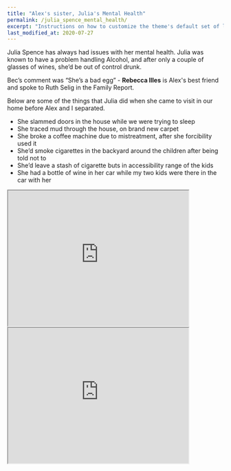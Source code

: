 ```yaml
---
title: "Alex's sister, Julia's Mental Health"
permalink: /julia_spence_mental_health/
excerpt: "Instructions on how to customize the theme's default set of layouts, includes, and stylesheets when using the Ruby Gem version."
last_modified_at: 2020-07-27
---
```


Julia Spence has always had issues with her mental health. Julia was known to have a problem handling Alcohol, and after only a couple of glasses of wines, she’d be out of control drunk.

Bec’s comment was “She’s a bad egg” - **Rebecca Illes** is Alex's best friend and spoke to Ruth Selig in the Family Report. 

Below are some of the things that Julia did when she came to visit in our home before Alex and I separated. 

- She slammed doors in the house while we were trying to sleep
- She traced mud through the house, on brand new carpet
- She broke a coffee machine due to mistreatment, after she forcibility used it
- She’d smoke cigarettes in the backyard around the children after being told not to
- She’d leave a stash of cigarette buts in accessibility range of the kids
- She had a bottle of wine in her car while my two kids were there in the car with her


<iframe width="420" height="315"
    src="https://www.youtube.com/embed/zGeWNbt47RA?Version=3&autoplay=1&mute=1&loop=1&showinfo=1&rel=0">
</iframe>

<br>

<iframe width="420" height="315"
    src="https://www.youtube.com/embed/0MGPuNncgLQ?Version=3&autoplay=1&mute=1&loop=1&showinfo=1&rel=0">
</iframe>

